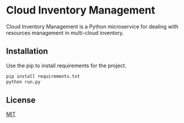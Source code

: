 # Cloud Inventory Management

Cloud Inventory Management is a Python microservice for dealing with resources management in multi-cloud inventory.

## Installation

Use the pip to install requirements for the project.

```bash
pip install requirements.txt
python run.py
```


## License
[MIT](https://choosealicense.com/licenses/mit/)
